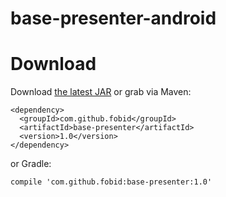# base-presenter-android

# Download
Download [the latest JAR](https://repo1.maven.org/maven2/com/github/fobid/base-presenter/1.0/base-presenter-1.0.aar) or grab via Maven:
```
<dependency>
  <groupId>com.github.fobid</groupId>
  <artifactId>base-presenter</artifactId>
  <version>1.0</version>
</dependency>
```
or Gradle:
```
compile 'com.github.fobid:base-presenter:1.0'
```
